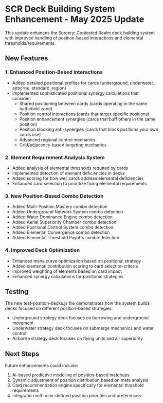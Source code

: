 # SCR Deck Building System Enhancement - May 2025 Update

This update enhances the Sorcery: Contested Realm deck building system with improved handling of position-based interactions and elemental thresholds/requirements.

## New Features

### 1. Enhanced Position-Based Interactions
- Added detailed positional profiles for cards (underground, underwater, airborne, standard, region)
- Implemented sophisticated positional synergy calculations that consider:
  - Shared positioning between cards (cards operating in the same battlefield zone)
  - Position control interactions (cards that target specific positions)
  - Position enhancement synergies (cards that buff others in the same position)
  - Position blocking anti-synergies (cards that block positions your own cards use)
  - Advanced regional control mechanics
  - Grid/adjacency-based targeting mechanics

### 2. Element Requirement Analysis System
- Added analysis of elemental thresholds required by cards
- Implemented detection of element deficiencies in decks
- Added scoring for how well cards address elemental deficiencies
- Enhanced card selection to prioritize fixing elemental requirements

### 3. New Position-Based Combo Detection
- Added Multi-Position Mastery combo detection
- Added Underground Network System combo detection
- Added Water Dominance Engine combo detection
- Added Aerial Superiority Chamber combo detection
- Added Positional Control System combo detection
- Added Elemental Convergence combo detection
- Added Elemental Threshold Payoffs combo detection

### 4. Improved Deck Optimization
- Enhanced mana curve optimization based on positional strategy
- Added elemental contribution scoring to card selection criteria
- Improved weighting of elements based on card impact
- Enhanced synergy calculations for positional strategies

## Testing

The new test-position-decks.js file demonstrates how the system builds decks focused on different position-based strategies:
- Underground strategy deck focuses on burrowing and underground movement
- Underwater strategy deck focuses on submerge mechanics and water control
- Airborne strategy deck focuses on flying units and air superiority

## Next Steps

Future enhancements could include:
1. AI-based predictive modeling of position-based matchups
2. Dynamic adjustment of position distribution based on meta analysis
3. Card recommendation engine specifically for elemental threshold requirements
4. Integration with user-defined position priorities and preferences
